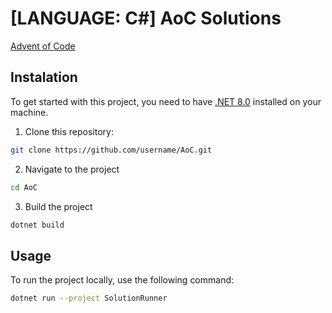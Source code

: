 # [LANGUAGE: C#] AoC Solutions

[Advent of Code](https://adventofcode.com/)

## Instalation

To get started with this project, you need to have [.NET 8.0](https://dotnet.microsoft.com/download) installed on your machine.

1. Clone this repository:
```bash
git clone https://github.com/username/AoC.git
```

2. Navigate to the project
```bash
cd AoC
```

3. Build the project
```bash
dotnet build
```

## Usage

To run the project locally, use the following command:
```bash
dotnet run --project SolutionRunner
```
